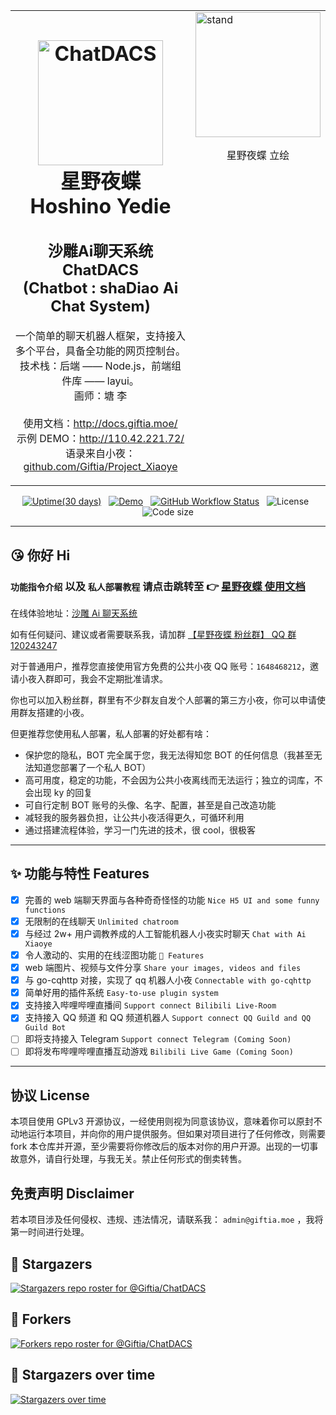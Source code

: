 <table width="100%" border="0">
  <tr>
  <td style="width:80%;vertical-align:top;">
    <h1 align="center">
      <img src="https://repository-images.githubusercontent.com/171253757/27be1b16-8dbb-41ba-90b5-4b28157f3def" width="200" height="200" alt="ChatDACS"/><br/>
      星野夜蝶<br/>
      Hoshino Yedie<br/>
    </h1>
    <h2 align="center">
      沙雕Ai聊天系统<br/>
      ChatDACS<br/>
      (Chatbot : shaDiao Ai Chat System)
    </h2>
    <p align="center">
      一个简单的聊天机器人框架，支持接入多个平台，具备全功能的网页控制台。<br/>
      技术栈：后端 —— Node.js，前端组件库 —— layui。<br/>
      画师：塘 李<br/>
      <br/>
      使用文档：<a href="http://docs.giftia.moe/">http://docs.giftia.moe/</a><br/>
      示例 DEMO：<a href="http://110.42.221.72/" target="_blank">http://110.42.221.72/</a><br/>
      语录来自小夜：<a href="https://github.com/Giftia/Project_Xiaoye" target="_blank">github.com/Giftia/Project_Xiaoye</a><br/>
    </p>
  </td>

  <td style="width:20%;vertical-align:top;">
    <img src="https://i.loli.net/2021/08/25/sILl6XREJMDPAmt.png" width="200" alt="stand" />
    <p align="center">
      星野夜蝶 立绘
    </p>
  </td>
  </tr>
</table>

<p align="center">
  <a href="https://stats.uptimerobot.com/JYr8kI8jqg"><img src="https://img.shields.io/uptimerobot/ratio/m783632550-7da46d24226cb151b978c810?label=%E5%AD%98%E6%B4%BB%E7%8E%87&style=for-the-badge" alt="Uptime(30 days)" /></a>
  &nbsp;
  <a href="http://110.42.221.72/"><img src="https://img.shields.io/website?label=demo&style=for-the-badge&up_message=online&url=http://110.42.221.72/" alt="Demo" /></a>
  &nbsp;
  <a href="https://github.com/Giftia/ChatDACS/actions"><img alt="GitHub Workflow Status" src="https://img.shields.io/github/workflow/status/Giftia/ChatDACS/Compile%20ChatDACS%20for%20Windows?label=%E8%87%AA%E5%8A%A8%E6%9E%84%E5%BB%BA&style=for-the-badge"></a>
  &nbsp;
  <img src="https://img.shields.io/github/license/Giftia/ChatDACS?label=%E5%BC%80%E6%BA%90%E8%AE%B8%E5%8F%AF&style=for-the-badge" alt="License" />
  &nbsp;
  <img src="https://img.shields.io/github/languages/code-size/Giftia/ChatDACS?label=%E4%BB%A3%E7%A0%81%E5%A4%A7%E5%B0%8F&style=for-the-badge" alt="Code size" />
</p>

---

## 😘 你好 Hi

### `功能指令介绍` 以及 `私人部署教程` 请点击跳转至 👉 [星野夜蝶 使用文档](https://docs.giftia.moe/)

在线体验地址：[沙雕 Ai 聊天系统](http://110.42.221.72/)

如有任何疑问、建议或者需要联系我，请加群 [【星野夜蝶 粉丝群】 QQ 群 120243247 ](https://jq.qq.com/?_wv=1027&k=ovqyydCe)

对于普通用户，推荐您直接使用官方免费的公共小夜 QQ 账号：`1648468212`，邀请小夜入群即可，我会不定期批准请求。

你也可以加入粉丝群，群里有不少群友自发个人部署的第三方小夜，你可以申请使用群友搭建的小夜。

但更推荐您使用私人部署，私人部署的好处都有啥：

- 保护您的隐私，BOT 完全属于您，我无法得知您 BOT 的任何信息（我甚至无法知道您部署了一个私人 BOT）
- 高可用度，稳定的功能，不会因为公共小夜离线而无法运行；独立的词库，不会出现 ky 的回复
- 可自行定制 BOT 账号的头像、名字、配置，甚至是自己改造功能
- 减轻我的服务器负担，让公共小夜活得更久，可循环利用
- 通过搭建流程体验，学习一门先进的技术，很 cool，很极客

---

## ✨ 功能与特性 Features

- [x] 完善的 web 端聊天界面与各种奇奇怪怪的功能 `Nice H5 UI and some funny functions`
- [x] 无限制的在线聊天 `Unlimited chatroom`
- [x] 与经过 2w+ 用户调教养成的人工智能机器人小夜实时聊天 `Chat with Ai Xiaoye`
- [x] 令人激动的、实用的在线涩图功能 `🔞 Features`
- [x] web 端图片、视频与文件分享 `Share your images, videos and files`
- [x] 与 go-cqhttp 对接，实现了 qq 机器人小夜 `Connectable with go-cqhttp`
- [x] 简单好用的插件系统 `Easy-to-use plugin system`
- [x] 支持接入哔哩哔哩直播间 `Support connect Bilibili Live-Room`
- [x] 支持接入 QQ 频道 和 QQ 频道机器人 `Support connect QQ Guild and QQ Guild Bot`
- [ ] 即将支持接入 Telegram `Support connect Telegram (Coming Soon)`
- [ ] 即将发布哔哩哔哩直播互动游戏 `Bilibili Live Game (Coming Soon)`

---

## 协议 License

本项目使用 GPLv3 开源协议，一经使用则视为同意该协议，意味着你可以原封不动地运行本项目，并向你的用户提供服务。但如果对项目进行了任何修改，则需要 fork 本仓库并开源，至少需要将你修改后的版本对你的用户开源。出现的一切事故意外，请自行处理，与我无关。禁止任何形式的倒卖转售。

## 免责声明 Disclaimer

若本项目涉及任何侵权、违规、违法情况，请联系我： `admin@giftia.moe` ，我将第一时间进行处理。

## 🌟 Stargazers

[![Stargazers repo roster for @Giftia/ChatDACS](https://reporoster.com/stars/Giftia/ChatDACS)](https://github.com/Giftia/ChatDACS/stargazers)

## 🍴 Forkers

[![Forkers repo roster for @Giftia/ChatDACS](https://reporoster.com/forks/Giftia/ChatDACS)](https://github.com/Giftia/ChatDACS/network/members)

## 🌠 Stargazers over time

[![Stargazers over time](https://starchart.cc/Giftia/ChatDACS.svg)](https://starchart.cc/Giftia/ChatDACS)
